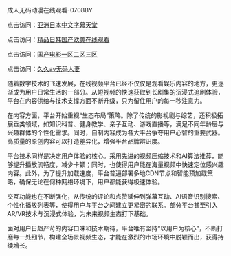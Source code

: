 成人无码动漫在线观看-0708BY

点击访问：<a href="https://heiliao2dmwwy.pages.dev">亚洲日本中文字幕天堂</a>

点击访问：<a href="https://heiliaoxwd5i8.pages.dev">精品日韩国产欧美在线观看</a>

点击访问：<a href="https://heiliaoga6s9v.pages.dev">国产电影一区二区三区</a>

点击访问：<a href="https://heiliaowt0d7p.pages.dev">久久av无码人妻</a>


随着数字技术的飞速发展，在线视频平台已经不仅仅是观看娱乐内容的地方，更逐渐成为用户日常生活的一部分。从短视频的快速获取到长剧集的沉浸式追剧体验，平台在内容供给与技术支撑方面不断升级，只为留住用户的每一秒注意力。

在内容方面，平台开始重视“生态布局”策略。除了传统的影视剧与综艺，还积极拓展垂类领域，如知识科普、健身教学、亲子互动、游戏直播等，满足不同年龄层与兴趣群体的个性化需求。同时，自制内容成为各大平台争夺用户心智的重要武器。高质量的原创内容可以打造差异化，增强平台品牌辨识度。

平台技术同样是决定用户体验的核心。采用先进的视频压缩技术和AI算法推荐，能够提升播放流畅度，减少卡顿；同时，也使得用户能在海量视频中快速定位感兴趣内容。此外，为了提升加载速度，平台普遍部署多地CDN节点和智能预加载策略，确保无论在何种网络环境下，用户都能获得极速体验。

交互功能也在不断强化，从传统的评论和点赞延伸到弹幕互动、AI语音识别搜索、个性化播放列表等，使得用户与平台之间建立更紧密的联系。部分平台甚至引入AR/VR技术与沉浸式体验，为未来视频生态打下基础。

面对用户日趋严苛的内容口味和技术期待，平台唯有坚持“以用户为核心”，不断打磨每一处细节，构建全场景视频生态，才能在激烈的市场环境中脱颖而出，获得持续增长。


<span style="display:none;">[Canonical link]( https://github.com/sjsjsg545151/574386 ）</span>
